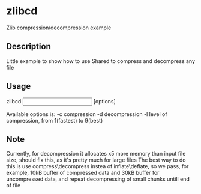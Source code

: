 zlibcd
======
Zlib compression\decompression example

Description
------
Little example to show how to use Shared to compress and decompress any file

Usage
------
zlibcd <input file> <output file> [options]

Available options is:
-c			compression
-d			decompression
-l <level>	level of compression, from 1(fastest) to 9(best)

Note
------
Currently, for decompression it allocates x5 more memory than input file size, should fix this, as it's pretty much for large files
The best way to do this is use compress\decompress instea of inflate\deflate, so we pass, for example, 10kB buffer of compressed data and 30kB buffer for uncompressed data, and repeat decompressing of small chunks untill end of file